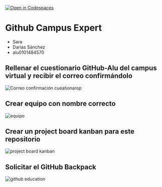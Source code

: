 [![Open in Codespaces](https://classroom.github.com/assets/launch-codespace-2972f46106e565e64193e422d61a12cf1da4916b45550586e14ef0a7c637dd04.svg)](https://classroom.github.com/open-in-codespaces?assignment_repo_id=17903660)
# Github Campus Expert 

- Sara
- Darias Sánchez
- alu0101484570

## Rellenar el cuestionario GitHub-Alu del campus virtual y recibir el correo confirmándolo

![Correo confirmación cueationarop](https://github.com/user-attachments/assets/6bffb367-8d07-458f-aad0-a4053bb91596)

## Crear equipo con nombre correcto

![equipo](docs/equipo.png)

## Crear un project board kanban para este repositorio

![project board kanban](docs/project_board.png)

## Solicitar el GitHub Backpack

![github education](https://github.com/user-attachments/assets/0b320917-0070-4216-9f42-b02cc7fc39c4)

